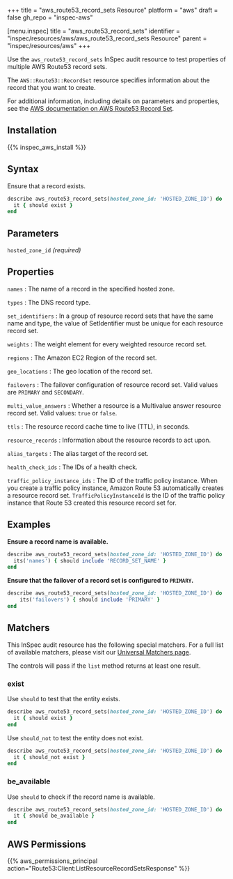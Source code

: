+++
title = "aws_route53_record_sets Resource"
platform = "aws"
draft = false
gh_repo = "inspec-aws"

[menu.inspec]
title = "aws_route53_record_sets"
identifier = "inspec/resources/aws/aws_route53_record_sets Resource"
parent = "inspec/resources/aws"
+++

Use the `aws_route53_record_sets` InSpec audit resource to test properties of multiple AWS Route53 record sets.

The `AWS::Route53::RecordSet` resource specifies information about the record that you want to create.

For additional information, including details on parameters and properties, see the [AWS documentation on AWS Route53 Record Set](https://docs.aws.amazon.com/AWSCloudFormation/latest/UserGuide/aws-properties-route53-recordset.html).

## Installation

{{% inspec_aws_install %}}

## Syntax

Ensure that a record exists.

```ruby
describe aws_route53_record_sets(hosted_zone_id: 'HOSTED_ZONE_ID') do
  it { should exist }
end
```

## Parameters

`hosted_zone_id` _(required)_

## Properties

`names`
: The name of a record in the specified hosted zone.

`types`
: The DNS record type.

`set_identifiers`
: In a group of resource record sets that have the same name and type, the value of SetIdentifier must be unique for each resource record set.

`weights`
: The weight element for every weighted resource record set.

`regions`
: The Amazon EC2 Region of the record set.

`geo_locations`
: The geo location of the record set.

`failovers`
: The failover configuration of resource record set. Valid values are `PRIMARY` and `SECONDARY`.

`multi_value_answers`
: Whether a resource is a Multivalue answer resource record set. Valid values: `true` or `false`.

`ttls`
: The resource record cache time to live (TTL), in seconds.

`resource_records`
: Information about the resource records to act upon.

`alias_targets`
: The alias target of the record set.

`health_check_ids`
: The IDs of a health check.

`traffic_policy_instance_ids`
: The ID of the traffic policy instance. When you create a traffic policy instance, Amazon Route 53 automatically creates a resource record set. `TrafficPolicyInstanceId` is the ID of the traffic policy instance that Route 53 created this resource record set for.

## Examples

**Ensure a record name is available.**

```ruby
describe aws_route53_record_sets(hosted_zone_id: 'HOSTED_ZONE_ID') do
  its('names') { should include 'RECORD_SET_NAME' }
end
```

**Ensure that the failover of a record set is configured to `PRIMARY`.**

```ruby
describe aws_route53_record_sets(hosted_zone_id: 'HOSTED_ZONE_ID') do
    its('failovers') { should include 'PRIMARY' }
end
```

## Matchers

This InSpec audit resource has the following special matchers. For a full list of available matchers, please visit our [Universal Matchers page](https://www.inspec.io/docs/reference/matchers/).

The controls will pass if the `list` method returns at least one result.

### exist

Use `should` to test that the entity exists.

```ruby
describe aws_route53_record_sets(hosted_zone_id: 'HOSTED_ZONE_ID') do
  it { should exist }
end
```

Use `should_not` to test the entity does not exist.

```ruby
describe aws_route53_record_sets(hosted_zone_id: 'HOSTED_ZONE_ID') do
  it { should_not exist }
end
```

### be_available

Use `should` to check if the record name is available.

```ruby
describe aws_route53_record_sets(hosted_zone_id: 'HOSTED_ZONE_ID') do
  it { should be_available }
end
```

## AWS Permissions

{{% aws_permissions_principal action="Route53:Client:ListResourceRecordSetsResponse" %}}
